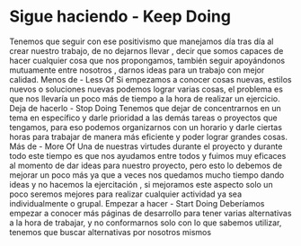 # Sigue haciendo - Keep Doing
Tenemos que seguir con ese positivismo que manejamos día tras día al crear nuestro trabajo, de no dejarnos llevar , decir que somos capaces de hacer cualquier cosa que nos propongamos, también seguir apoyándonos mutuamente entre nosotros , darnos ideas para un trabajo con mejor calidad. 
Menos de - Less Of
Si empezamos a conocer cosas nuevas, estilos nuevos o soluciones nuevas podemos lograr varias cosas, el problema es que nos llevaría un poco más de tiempo a la hora de realizar un ejercicio. 
Deja de hacerlo - Stop Doing
Tenemos que dejar de concentrarnos en un tema en específico y darle prioridad a las demás tareas o proyectos que tengamos, para eso podemos organizarnos con un horario y darle ciertas horas para trabajar de manera más eficiente y poder lograr grandes cosas.
Más de - More Of
Una de nuestras virtudes durante el proyecto y durante todo este tiempo es que nos ayudamos entre todos y fuimos muy eficaces al momento de dar ideas para nuestro proyecto, pero esto lo debemos de mejorar un poco más ya que a veces nos quedamos mucho tiempo dando ideas y no hacemos la ejercitación , si mejoramos este aspecto solo un poco seremos mejores para realizar cualquier actividad ya sea individualmente o grupal.
Empezar a hacer - Start Doing 
Deberíamos empezar a conocer más páginas de desarrollo para tener varias alternativas a la hora de trabajar, y no conformarnos solo con lo que sabemos utilizar, tenemos que buscar alternativas por nosotros mismos